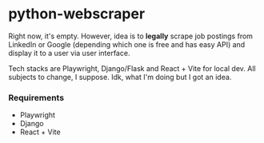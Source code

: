 # python-webscraper

Right now, it's empty. However, idea is to **legally** scrape job postings from LinkedIn or Google (depending which one is free and has easy API) and display it to a user via user interface.

Tech stacks are Playwright, Django/Flask and React + Vite for local dev. All subjects to change, I suppose. Idk, what I'm doing but I got an idea.

### Requirements

- Playwright
- Django
- React + Vite
